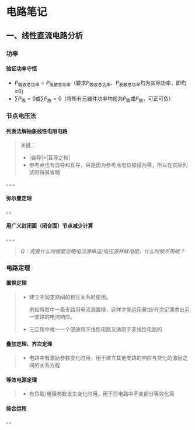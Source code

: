 # 电路笔记

## 一、线性直流电路分析

### 功率

#### 验证功率守恒

- $P_\mbox{吸收总功率}=P_\mbox{发散总功率}$（要求$P_\mbox{吸收总功率}$、$P_\mbox{发散总功率}$均为实际功率，即均$\geq$0）
- $\sum P_\mbox{吸}=0$或$\sum P_\mbox{放}=0$（将所有元器件功率均视为$P_\mbox{吸}$或$P_\mbox{放}$，可正可负）

### 节点电压法

#### 列表法解抽象线性电阻电路

> 关键：
>
> - |自导|=|互导之和|
> - 参考点也有自导和互导，只是因为参考点电位被设为零，所以在实际列式时将其省略

<img src="D:\Click\Study\学习笔记\电路笔记\1.png" style="zoom: 33%;" />

<img src="D:\Click\Study\学习笔记\电路笔记\2.png" style="zoom:33%;" />

<img src="D:\Click\Study\学习笔记\电路笔记\3.png" style="zoom:33%;" />

#### 弥尔曼定理

<img src="D:\Click\Study\学习笔记\电路笔记\4.png" style="zoom:33%;" />

<img src="D:\Click\Study\学习笔记\电路笔记\5.png" style="zoom:33%;" />

#### 用广义封闭面（闭合面）节点减少计算

<img src="D:\Click\Study\学习笔记\电路笔记\6.png" style="zoom:33%;" />

<img src="D:\Click\Study\学习笔记\电路笔记\7.png" style="zoom:33%;" />

<img src="D:\Click\Study\学习笔记\电路笔记\8.png" style="zoom:33%;" />

 

> *Q：究竟什么时候要忽略电流源串连/电压源并联电阻，什么时候不用呢？*

### 电路定理

#### 置换定理

> - 建立不同支路间的相互关系时使用。
>
>   例如将其中一条支路用电流源置换，这样才能运用叠加/齐次定理求出另一支路的电流响应。
>
> - 三定理中唯一一个既适用于线性电路又适用于非线性电路的

#### 叠加定理、齐次定理

> - 电路中有激励参数变化时用，用于建立其他支路的响应与变化的激励之间的关系方程

#### 等效电源定理

> - 有负载/电阻参数发生变化时用，用于将电路中不变部分等效化简

#### 综合运用

<img src="D:\Click\Study\学习笔记\电路笔记\9.png" style="zoom:33%;" />

<img src="D:\Click\Study\学习笔记\电路笔记\10.png" style="zoom:33%;" />
